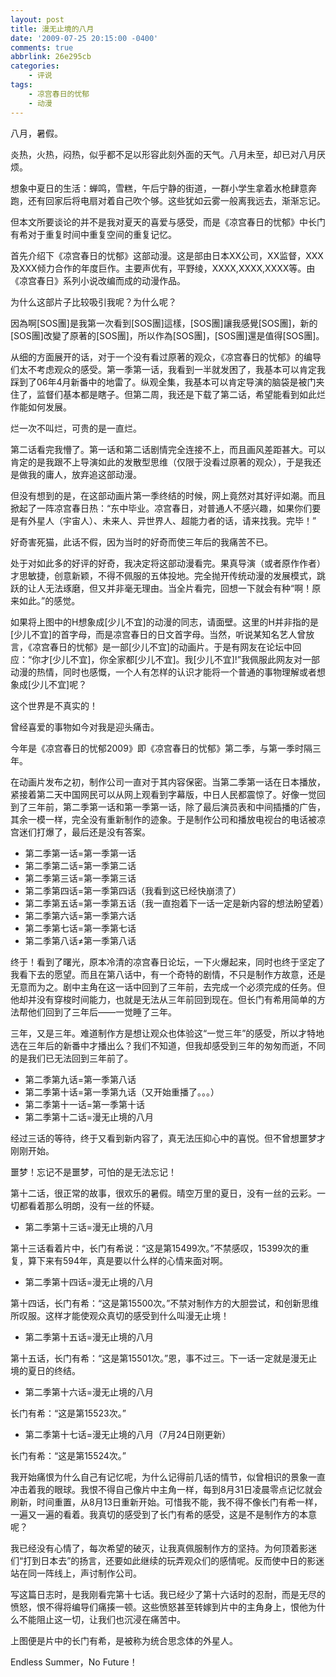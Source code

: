 ```yaml
---
layout: post
title: 漫无止境的八月
date: '2009-07-25 20:15:00 -0400'
comments: true
abbrlink: 26e295cb
categories:
	- 评说
tags:
	- 凉宫春日的忧郁
	- 动漫
---
```

八月，暑假。

炎热，火热，闷热，似乎都不足以形容此刻外面的天气。八月未至，却已对八月厌烦。

想象中夏日的生活：蝉鸣，雪糕，午后宁静的街道，一群小学生拿着水枪肆意奔跑，还有回家后将电扇对着自己吹个够。这些犹如云雾一般离我远去，渐渐忘记。

但本文所要谈论的并不是我对夏天的喜爱与感受，而是《凉宫春日的忧郁》中长门有希对于重复时间中重复空间的重复记忆。

首先介绍下《凉宫春日的忧郁》这部动漫。这是部由日本XX公司，XX监督，XXX及XXX倾力合作的年度巨作。主要声优有，平野绫，XXXX,XXXX,XXXX等。由《凉宫春日》系列小说改编而成的动漫作品。

为什么这部片子比较吸引我呢？为什么呢？

因為啊[SOS團]是我第一次看到[SOS團]這樣，[SOS團]讓我感覺[SOS團]，新的[SOS團]改變了原著的[SOS團]，所以作為[SOS團]，[SOS團]還是值得[SOS團]。

从细的方面展开的话，对于一个没有看过原著的观众，《凉宫春日的忧郁》的编导们太不考虑观众的感受。第一季第一话，我看到一半就发困了，我基本可以肯定我踩到了06年4月新番中的地雷了。纵观全集，我基本可以肯定导演的脑袋是被门夹住了，监督们基本都是瞎子。但第二周，我还是下载了第二话，希望能看到如此烂作能如何发展。

烂一次不叫烂，可贵的是一直烂。

第二话看完我懵了。第一话和第二话剧情完全连接不上，而且画风差距甚大。可以肯定的是我跟不上导演如此的发散型思维（仅限于没看过原著的观众），于是我还是做我的庸人，放弃追这部动漫。

但没有想到的是，在这部动画片第一季终结的时候，网上竟然对其好评如潮。而且掀起了一阵凉宫春日热：“东中毕业。凉宫春日，对普通人不感兴趣，如果你们要是有外星人（宇宙人）、未来人、异世界人、超能力者的话，请来找我。完毕！”

好奇害死猫，此话不假，因为当时的好奇而使三年后的我痛苦不已。

处于对如此多的好评的好奇，我决定将这部动漫看完。果真导演（或者原作作者）才思敏捷，创意新颖，不得不佩服的五体投地。完全抛开传统动漫的发展模式，跳跃的让人无法琢磨，但又并非毫无理由。当全片看完，回想一下就会有种“啊！原来如此。”的感觉。

如果将上图中的H想象成[少儿不宜]的动漫的同志，请面壁。这里的H并非指的是[少儿不宜]的首字母，而是凉宫春日的日文首字母。当然，听说某知名艺人曾放言，《凉宫春日的忧郁》是一部[少儿不宜]的动画片。于是有网友在论坛中回应：“你才[少儿不宜]，你全家都[少儿不宜]。我[少儿不宜]!”我佩服此网友对一部动漫的热情，同时也感慨，一个人有怎样的认识才能将一个普通的事物理解或者想象成[少儿不宜]呢？

这个世界是不真实的！

曾经喜爱的事物如今对我是迎头痛击。

今年是《凉宫春日的忧郁2009》即《凉宫春日的忧郁》第二季，与第一季时隔三年。

在动画片发布之初，制作公司一直对于其内容保密。当第二季第一话在日本播放，紧接着第二天中国网民可以从网上观看到字幕版，中日人民都震惊了。好像一觉回到了三年前，第二季第一话和第一季第一话，除了最后演员表和中间插播的广告，其余一模一样，完全没有重新制作的迹象。于是制作公司和播放电视台的电话被凉宫迷们打爆了，最后还是没有答案。

* 第二季第一话=第一季第一话
* 第二季第二话=第一季第二话
* 第二季第三话=第一季第三话
* 第二季第四话=第一季第四话（我看到这已经快崩溃了）
* 第二季第五话=第一季第五话（我一直抱着下一话一定是新内容的想法盼望着）
* 第二季第六话=第一季第六话
* 第二季第七话=第一季第七话
* 第二季第八话≠第一季第八话

终于！看到了曙光，原本冷清的凉宫春日论坛，一下火爆起来，同时也终于坚定了我看下去的愿望。而且在第八话中，有一个奇特的剧情，不只是制作方故意，还是无意而为之。剧中主角在这一话中回到了三年前，去完成一个必须完成的任务。但他却并没有穿梭时间能力，也就是无法从三年前回到现在。但长门有希用简单的方法帮他们回到了三年后——一觉睡了三年。

三年，又是三年。难道制作方是想让观众也体验这“一觉三年”的感受，所以才特地选在三年后的新番中才播出么？我们不知道，但我却感受到三年的匆匆而逝，不同的是我们已无法回到三年前了。

* 第二季第九话=第一季第八话
* 第二季第十话=第一季第九话（又开始重播了。。。）
* 第二季第十一话=第一季第十话
* 第二季第十二话=漫无止境的八月

经过三话的等待，终于又看到新内容了，真无法压抑心中的喜悦。但不曾想噩梦才刚刚开始。

噩梦！忘记不是噩梦，可怕的是无法忘记！

第十二话，很正常的故事，很欢乐的暑假。晴空万里的夏日，没有一丝的云彩。一切都看着那么明朗，没有一丝的怀疑。

* 第二季第十三话=漫无止境的八月

第十三话看着片中，长门有希说：“这是第15499次。”不禁感叹，15399次的重复，算下来有594年，真是要以什么样的心情来面对啊。

* 第二季第十四话=漫无止境的八月

第十四话，长门有希：“这是第15500次。”不禁对制作方的大胆尝试，和创新思维所叹服。这样才能使观众真切的感受到什么叫漫无止境！

* 第二季第十五话=漫无止境的八月

第十五话，长门有希：“这是第15501次。”恩，事不过三。下一话一定就是漫无止境的夏日的终结。

* 第二季第十六话=漫无止境的八月

长门有希：“这是第15523次。”

* 第二季第十七话=漫无止境的八月（7月24日刚更新）

长门有希：“这是第15524次。”

我开始痛恨为什么自己有记忆呢，为什么记得前几话的情节，似曾相识的景象一直冲击着我的眼球。我恨不得自己像片中主角一样，每到8月31日凌晨零点记忆就会刷新，时间重置，从8月13日重新开始。可惜我不能，我不得不像长门有希一样，一遍又一遍的看着。我真切的感受到了长门有希的感受，这是不是制作方的本意呢？

我已经没有心情了，每次希望的破灭，让我真佩服制作方的坚持。为何顶着影迷们“打到日本去”的扬言，还要如此继续的玩弄观众们的感情呢。反而使中日的影迷站在同一阵线上，声讨制作公司。

写这篇日志时，是我刚看完第十七话。我已经少了第十六话时的忍耐，而是无尽的愤怒，恨不得将编导们痛揍一顿。这些愤怒甚至转嫁到片中的主角身上，恨他为什么不能阻止这一切，让我们也沉浸在痛苦中。


上图便是片中的长门有希，是被称为统合思念体的外星人。

Endless Summer，No Future！
